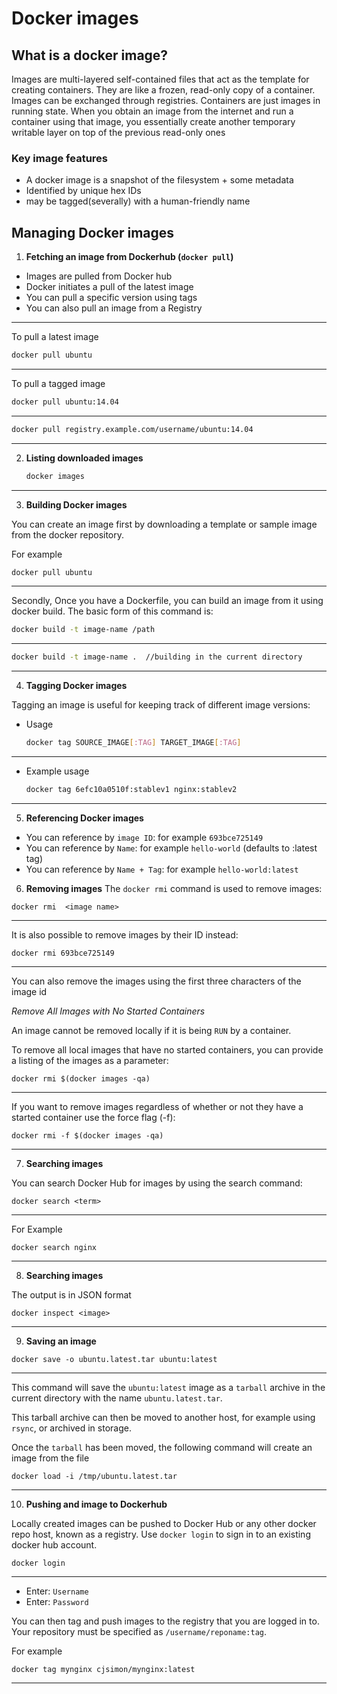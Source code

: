 # Docker images

## What is a docker image?
Images are multi-layered self-contained files that act as the template for creating containers. They are like a frozen, read-only copy of a container. Images can be exchanged through registries.
Containers are just images in running state. When you obtain an image from the internet and run a container using that image, you essentially create another temporary writable layer on top of the previous read-only ones

### Key  image features
- A docker image is a snapshot of the filesystem + some metadata 
- Identified by unique hex IDs
- may be tagged(severally) with a human-friendly name

## Managing Docker images

1. **Fetching an image from Dockerhub (`docker pull`)**
- Images are pulled from Docker hub
- Docker initiates a pull of the latest image
- You can pull a specific version using tags
- You can also pull an image from a Registry
---
To pull a  latest  image
   ```bash
   docker pull ubuntu
   ```

---
To pull a tagged image
   ```bash
   docker pull ubuntu:14.04
   ```
---

   ```bash
   docker pull registry.example.com/username/ubuntu:14.04
   ```
--- 

2. **Listing downloaded images**

   ```bash
   docker images
   ```
---

3. **Building Docker images**

You can create an image first by downloading a template or sample image from the docker repository. 

For example

   ```bash
   docker pull ubuntu
   ```
---

Secondly, 
Once you have a Dockerfile, you can build an image from it using docker build. The basic form of this command is:

   ```bash
   docker build -t image-name /path
   ```
---

   ```bash
   docker build -t image-name .  //building in the current directory
   ```
---

4. **Tagging Docker images**

Tagging an image is useful for keeping track of different image versions:
- Usage

   ```bash
   docker tag SOURCE_IMAGE[:TAG] TARGET_IMAGE[:TAG]
   ```
---

- Example usage

   ```bash
   docker tag 6efc10a0510f:stablev1 nginx:stablev2
   ```
---

5. **Referencing Docker images**

-  You can reference by `image ID`: for example `693bce725149`
-  You can reference by `Name`: for example `hello-world` (defaults to :latest tag)
- You can reference by `Name + Tag`: for example `hello-world:latest`

6. **Removing images**
The `docker rmi` command is used to remove images:

```
docker rmi  <image name>
```
---


It is also possible to remove images by their ID instead:

```
docker rmi 693bce725149
```
---

You can also remove the images using the first three characters of the image id

*Remove All Images with No Started Containers*

An image cannot be removed locally if it is being `RUN` by a container. 

To remove all local images that have no started containers, you can provide a listing of the images as a parameter:

```
docker rmi $(docker images -qa)
```
---

If you want to remove images regardless of whether or not they have a started container use the force flag (-f):

```
docker rmi -f $(docker images -qa)
```
---

7. **Searching images**

You can search Docker Hub for images by using the search command:
```
docker search <term>
```
---

For Example

```
docker search nginx
```
---

8. **Searching images**

The output is in JSON format

```
docker inspect <image>
```
---

9. **Saving an image**

```
docker save -o ubuntu.latest.tar ubuntu:latest
```
---

This command will save the `ubuntu:latest` image as a `tarball` archive in the current directory with the name `ubuntu.latest.tar`. 

This tarball archive can then be moved to another host, for example using `rsync`, or archived in storage.

Once the `tarball` has been moved, the following command will create an image from the file

```
docker load -i /tmp/ubuntu.latest.tar
```
---

10. **Pushing and image to Dockerhub**

Locally created images can be pushed to Docker Hub or any other docker repo host, known as a registry. Use `docker login` to sign in to an existing docker hub account.
```
docker login
```
---
- Enter: `Username`
- Enter: `Password`

You can then tag and push images to the registry that you are logged in to. Your repository must be specified as `/username/reponame:tag`.

For example
```
docker tag mynginx cjsimon/mynginx:latest
```
---
